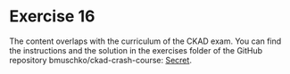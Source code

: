 # Exercise 16

The content overlaps with the curriculum of the CKAD exam. You can find the instructions and the solution in the exercises folder of the GitHub repository bmuschko/ckad-crash-course: [Secret](https://github.com/bmuschko/ckad-crash-course/blob/master/exercises/27-secret/instructions.md).
